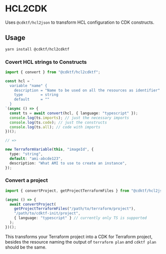# HCL2CDK

Uses `@cdktf/hcl2json` to transform HCL configuration to CDK constructs.

## Usage

```sh
yarn install @cdktf/hcl2cdktf
```

### Covert HCL strings to Constructs

```ts
import { convert } from "@cdktf/hcl2cdktf";

const hcl = `
  variable "name" {
    description = "Name to be used on all the resources as identifier"
    type        = string
    default     = ""
  }
`(async () => {
  const ts = await convert(hcl, { language: "typescript" });
  console.log(ts.imports); // just the necessary imports
  console.log(ts.code); // just the constructs
  console.log(ts.all); // code with imports
})();

// =>

new TerraformVariable(this, "imageId", {
  type: "string",
  default: "ami-abcde123",
  description: "What AMI to use to create an instance",
});
```

### Convert a project

```ts
import { convertProject, getProjectTerraformFiles } from "@cdktf/hcl2json";

(async () => {
  await convertProject(
    getProjectTerraformFiles("/path/to/terraform/project"),
    "/path/to/cdktf-init/project",
    { language: "typescript" } // currently only TS is supported
  );
})();
```

This transforms your Terraform project into a CDK for Terraform project, besides the resource naming the output of `terraform plan` and `cdktf plan` should be the same.
